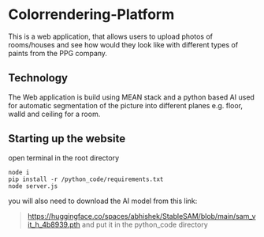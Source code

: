 # Colorrendering-Platform
This is a web application, that allows users to upload photos of rooms/houses and see how would they look like with different types of paints from the PPG company.

## Technology
The Web application is build using MEAN stack and a python based AI used for automatic segmentation of the picture into different planes e.g. floor, walld and ceiling for a room.

## Starting up the website
open terminal in the root directory
```
node i
pip install -r /python_code/requirements.txt
node server.js
```
you will also need to download the AI model from this link: 
> https://huggingface.co/spaces/abhishek/StableSAM/blob/main/sam_vit_h_4b8939.pth
and put it in the python_code directory
